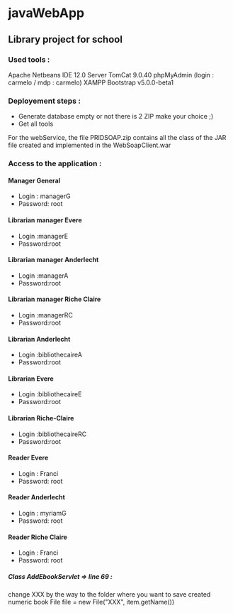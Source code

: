 # javaWebApp
## Library project for school

### Used tools  :
 Apache Netbeans IDE 12.0
 Server TomCat 9.0.40
 phpMyAdmin (login : carmelo / mdp : carmelo)
 XAMPP 
 Bootstrap v5.0.0-beta1
 
 
### Deployement steps :
 - Generate database empty or not there is 2 ZIP make your choice ;) 
 - Get all tools 

For the webService, the file PRIDSOAP.zip contains all the class of the JAR file created and implemented in the WebSoapClient.war



### Access to the application :

####	Manager General
-	Login : managerG
-	Password: root


####	Librarian  manager Evere
- Login :managerE
- Password:root


#### Librarian  manager Anderlecht
- Login :managerA
- Password:root


#### Librarian  manager Riche Claire
- Login :managerRC
- Password:root


#### Librarian  Anderlecht
- Login :bibliothecaireA
- Password:root


#### Librarian  Evere
- Login :bibliothecaireE
- Password:root


#### Librarian  Riche-Claire
- Login :bibliothecaireRC
- Password:root


#### Reader Evere
- Login : Franci
- Password: root


#### Reader Anderlecht
- Login : myriamG
- Password: root


#### Reader Riche Claire
- Login : Franci
- Password: root



##### Class AddEbookServlet => line 69 :
change XXX by the way to the folder where you want to save created numeric book
File file = new File("XXX",
item.getName())
